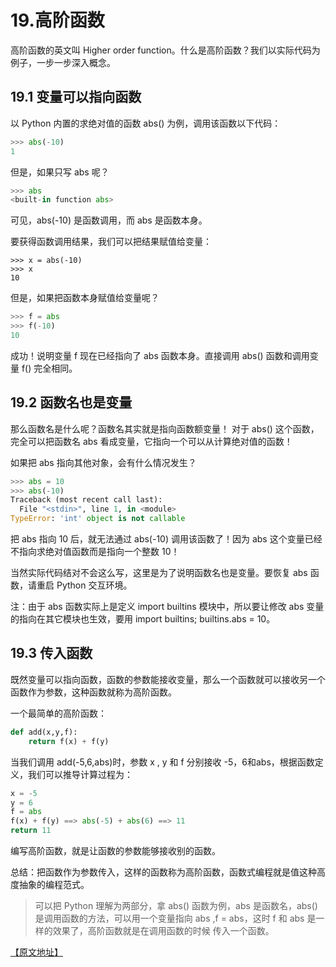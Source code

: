 # 19.高阶函数

高阶函数的英文叫 Higher order function。什么是高阶函数？我们以实际代码为例子，一步一步深入概念。

## 19.1 变量可以指向函数

以 Python 内置的求绝对值的函数 abs() 为例，调用该函数以下代码：
````python
>>> abs(-10)
1
````

但是，如果只写 abs 呢？

````python
>>> abs
<built-in function abs>
````

可见，abs(-10) 是函数调用，而 abs 是函数本身。

要获得函数调用结果，我们可以把结果赋值给变量：
````pyton
>>> x = abs(-10)
>>> x
10
````

但是，如果把函数本身赋值给变量呢？

````python
>>> f = abs
>>> f(-10)
10
````
成功！说明变量 f 现在已经指向了 abs 函数本身。直接调用 abs() 函数和调用变量 f() 完全相同。

## 19.2 函数名也是变量

那么函数名是什么呢？函数名其实就是指向函数额变量！ 对于 abs() 这个函数，完全可以把函数名 abs 看成变量，它指向一个可以从计算绝对值的函数！

如果把 abs 指向其他对象，会有什么情况发生？

````python
>>> abs = 10
>>> abs(-10)
Traceback (most recent call last):
  File "<stdin>", line 1, in <module>
TypeError: 'int' object is not callable
````
把 abs 指向 10 后，就无法通过 abs(-10) 调用该函数了！因为 abs 这个变量已经不指向求绝对值函数而是指向一个整数 10！

当然实际代码结对不会这么写，这里是为了说明函数名也是变量。要恢复 abs 函数，请重启 Python 交互环境。

注：由于 abs 函数实际上是定义 import builtins 模块中，所以要让修改 abs 变量的指向在其它模块也生效，要用 import builtins; builtins.abs = 10。

## 19.3 传入函数

既然变量可以指向函数，函数的参数能接收变量，那么一个函数就可以接收另一个函数作为参数，这种函数就称为高阶函数。

一个最简单的高阶函数：

````python
def add(x,y,f):
    return f(x) + f(y)
````

当我们调用 add(-5,6,abs)时，参数 x , y 和 f 分别接收 -5，6和abs，根据函数定义，我们可以推导计算过程为：

````python
x = -5
y = 6
f = abs
f(x) + f(y) ==> abs(-5) + abs(6) ==> 11
return 11
````

编写高阶函数，就是让函数的参数能够接收别的函数。

总结：把函数作为参数传入，这样的函数称为高阶函数，函数式编程就是值这种高度抽象的编程范式。


> 可以把 Python 理解为两部分，拿 abs() 函数为例，abs 是函数名，abs() 是调用函数的方法，可以用一个变量指向 abs ,f = abs，这时 f 和 abs 是一样的效果了，高阶函数就是在调用函数的时候 传入一个函数。

[【原文地址】](https://www.liaoxuefeng.com/wiki/0014316089557264a6b348958f449949df42a6d3a2e542c000/0014317849054170d563b13f0fa4ce6ba1cd86e18103f28000) 
